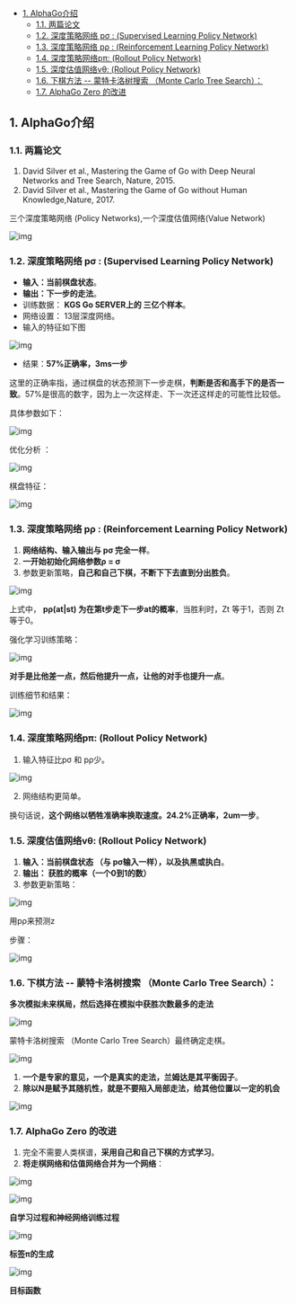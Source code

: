 - [1. AlphaGo介绍](#1-alphago介绍)
  - [1.1. 两篇论文](#11-两篇论文)
  - [1.2. 深度策略网络 pσ : (Supervised Learning Policy Network)](#12-深度策略网络-pσ--supervised-learning-policy-network)
  - [1.3. 深度策略网络 pρ : (Reinforcement Learning Policy Network)](#13-深度策略网络-pρ--reinforcement-learning-policy-network)
  - [1.4. 深度策略网络pπ: (Rollout Policy Network)](#14-深度策略网络pπ-rollout-policy-network)
  - [1.5. 深度估值网络vθ: (Rollout Policy Network)](#15-深度估值网络vθ-rollout-policy-network)
  - [1.6. 下棋方法 -- 蒙特卡洛树搜索 （Monte Carlo Tree Search）：](#16-下棋方法----蒙特卡洛树搜索-monte-carlo-tree-search)
  - [1.7. AlphaGo Zero 的改进](#17-alphago-zero-的改进)


## 1. AlphaGo介绍

### 1.1. 两篇论文

1. David Silver et al., Mastering the Game of Go with Deep Neural Networks and Tree Search, Nature, 2015.
2. David Silver et al., Mastering the Game of Go without Human Knowledge,Nature, 2017.



三个深度策略网络 (Policy Networks),一个深度估值网络(Value Network)

![img](http://img.uwayfly.com/article_mike_20200606155459_f78b8aebe49f.png)


### 1.2. 深度策略网络 pσ : (Supervised Learning Policy Network)

- **输入：当前棋盘状态**。
- **输出：下一步的走法**。
- 训练数据： **KGS Go SERVER上的 三亿个样本**。
- 网络设置： 13层深度网络。
- 输入的特征如下图

![img](http://img.uwayfly.com/article_mike_20200606160023_850a11766fce.png)



- 结果：**57%正确率，3ms一步**

这里的正确率指，通过棋盘的状态预测下一步走棋，**判断是否和高手下的是否一致**。57%是很高的数字，因为上一次这样走、下一次还这样走的可能性比较低。

具体参数如下：

![img](http://img.uwayfly.com/article_mike_20200606155854_2d61da8e981f.png)



优化分析 ：

![img](http://img.uwayfly.com/article_mike_20200606160104_ea06efab911b.png)



棋盘特征：


![img](http://img.uwayfly.com/article_mike_20200606160151_94cf83f97332.png)




### 1.3. 深度策略网络 pρ : (Reinforcement Learning Policy Network)

1. **网络结构、输入输出与 pσ 完全一样**。
2. **一开始初始化网络参数ρ = σ**
3. 参数更新策略，**自己和自己下棋，不断下下去直到分出胜负**。

![img](http://img.uwayfly.com/article_mike_20200606160409_4c6a2764f1e2.png)



上式中， **pρ(at|st) 为在第t步走下一步at的概率**，当胜利时，Zt 等于1，否则 Zt 等于0。

强化学习训练策略：

![img](http://img.uwayfly.com/article_mike_20200606161021_bfa66eca11ff.png)

**对手是比他差一点，然后他提升一点，让他的对手也提升一点**。

训练细节和结果：


![img](http://img.uwayfly.com/article_mike_20200606160934_d8733986c86e.png)


### 1.4. 深度策略网络pπ: (Rollout Policy Network)

1. 输入特征比pσ 和 pρ少。

![img](http://img.uwayfly.com/article_mike_20200606160844_69a9d3004858.png)


2. 网络结构更简单。

换句话说，**这个网络以牺牲准确率换取速度。24.2%正确率，2um一步**。



### 1.5. 深度估值网络vθ: (Rollout Policy Network)

1. **输入：当前棋盘状态 （与 pσ输入一样），以及执黑或执白**。
2. **输出： 获胜的概率（一个0到1的数）**
3. 参数更新策略：

![img](http://img.uwayfly.com/article_mike_20200606161238_65b0904e215c.png)



用pρ来预测z



步骤：

![img](http://img.uwayfly.com/article_mike_20200606161343_eeb341e36bb1.png)







### 1.6. 下棋方法 -- 蒙特卡洛树搜索 （Monte Carlo Tree Search）：

**多次模拟未来棋局，然后选择在模拟中获胜次数最多的走法**

![img](http://img.uwayfly.com/article_mike_20200606161424_7a7e46cdc1d7.png)



蒙特卡洛树搜索 （Monte Carlo Tree Search）最终确定走棋。

![img](http://img.uwayfly.com/article_mike_20200606161514_db24d97892ba.png)


1. **一个是专家的意见，一个是真实的走法，兰姆达是其平衡因子**。
2. **除以N是赋予其随机性，就是不要陷入局部走法，给其他位置以一定的机会**



![img](http://img.uwayfly.com/article_mike_20200606163241_a9fd19c3b28b.png)



### 1.7. AlphaGo Zero 的改进

1. 完全不需要人类棋谱，**采用自己和自己下棋的方式学习**。
2. **将走棋网络和估值网络合并为一个网络**：

![img](http://img.uwayfly.com/article_mike_20200606161635_3d05d0c623ed.png)



![img](http://img.uwayfly.com/article_mike_20200606161654_f1a5e015f598.png)

**自学习过程和神经网络训练过程**


![img](http://img.uwayfly.com/article_mike_20200606161731_31b22c595598.png)

**标签π的生成**



![img](http://img.uwayfly.com/article_mike_20200606161822_5688fb191b98.png)

**目标函数**
